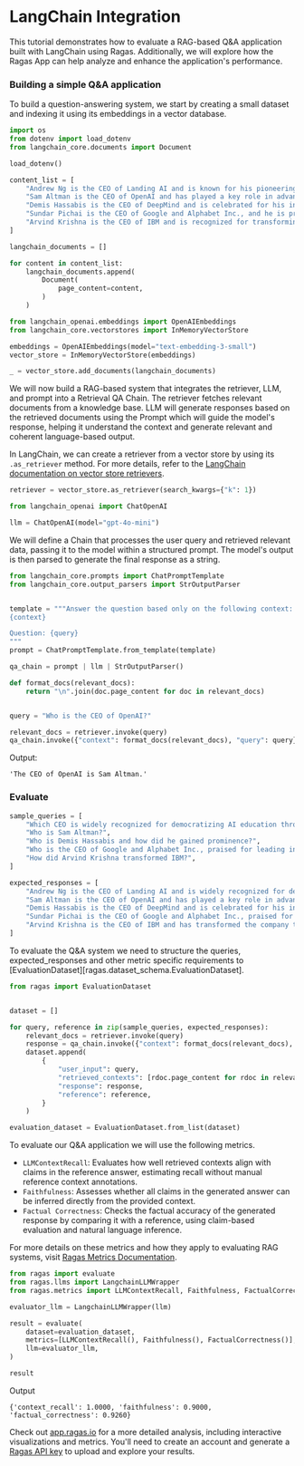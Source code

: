 # LangChain Integration

This tutorial demonstrates how to evaluate a RAG-based Q&A application built with LangChain using Ragas. Additionally, we will explore how the Ragas App can help analyze and enhance the application's performance.

### Building a simple Q&A application

To build a question-answering system, we start by creating a small dataset and indexing it using its embeddings in a vector database.


```python
import os
from dotenv import load_dotenv
from langchain_core.documents import Document

load_dotenv()

content_list = [
    "Andrew Ng is the CEO of Landing AI and is known for his pioneering work in deep learning. He is also widely recognized for democratizing AI education through platforms like Coursera.",
    "Sam Altman is the CEO of OpenAI and has played a key role in advancing AI research and development. He is a strong advocate for creating safe and beneficial AI technologies.",
    "Demis Hassabis is the CEO of DeepMind and is celebrated for his innovative approach to artificial intelligence. He gained prominence for developing systems that can master complex games like AlphaGo.",
    "Sundar Pichai is the CEO of Google and Alphabet Inc., and he is praised for leading innovation across Google's vast product ecosystem. His leadership has significantly enhanced user experiences on a global scale.",
    "Arvind Krishna is the CEO of IBM and is recognized for transforming the company towards cloud computing and AI solutions. He focuses on providing cutting-edge technologies to address modern business challenges.",
]

langchain_documents = []

for content in content_list:
    langchain_documents.append(
        Document(
            page_content=content,
        )
    )
```


```python
from langchain_openai.embeddings import OpenAIEmbeddings
from langchain_core.vectorstores import InMemoryVectorStore

embeddings = OpenAIEmbeddings(model="text-embedding-3-small")
vector_store = InMemoryVectorStore(embeddings)

_ = vector_store.add_documents(langchain_documents)
```

We will now build a RAG-based system that integrates the retriever, LLM, and prompt into a Retrieval QA Chain. The retriever fetches relevant documents from a knowledge base. LLM will generate responses based on the retrieved documents using the Prompt which will guide the model's response, helping it understand the context and generate relevant and coherent language-based output.

In LangChain, we can create a retriever from a vector store by using its `.as_retriever` method. For more details, refer to the [LangChain documentation on vector store retrievers](https://python.langchain.com/docs/how_to/vectorstore_retriever/).


```python
retriever = vector_store.as_retriever(search_kwargs={"k": 1})
```


```python
from langchain_openai import ChatOpenAI

llm = ChatOpenAI(model="gpt-4o-mini")
```

We will define a Chain that processes the user query and retrieved relevant data, passing it to the model within a structured prompt. The model's output is then parsed to generate the final response as a string.


```python
from langchain_core.prompts import ChatPromptTemplate
from langchain_core.output_parsers import StrOutputParser


template = """Answer the question based only on the following context:
{context}

Question: {query}
"""
prompt = ChatPromptTemplate.from_template(template)

qa_chain = prompt | llm | StrOutputParser()
```


```python
def format_docs(relevant_docs):
    return "\n".join(doc.page_content for doc in relevant_docs)


query = "Who is the CEO of OpenAI?"

relevant_docs = retriever.invoke(query)
qa_chain.invoke({"context": format_docs(relevant_docs), "query": query})
```
Output:
```
'The CEO of OpenAI is Sam Altman.'
```


### Evaluate


```python
sample_queries = [
    "Which CEO is widely recognized for democratizing AI education through platforms like Coursera?",
    "Who is Sam Altman?",
    "Who is Demis Hassabis and how did he gained prominence?",
    "Who is the CEO of Google and Alphabet Inc., praised for leading innovation across Google's product ecosystem?",
    "How did Arvind Krishna transformed IBM?",
]

expected_responses = [
    "Andrew Ng is the CEO of Landing AI and is widely recognized for democratizing AI education through platforms like Coursera.",
    "Sam Altman is the CEO of OpenAI and has played a key role in advancing AI research and development. He strongly advocates for creating safe and beneficial AI technologies.",
    "Demis Hassabis is the CEO of DeepMind and is celebrated for his innovative approach to artificial intelligence. He gained prominence for developing systems like AlphaGo that can master complex games.",
    "Sundar Pichai is the CEO of Google and Alphabet Inc., praised for leading innovation across Google's vast product ecosystem. His leadership has significantly enhanced user experiences globally.",
    "Arvind Krishna is the CEO of IBM and has transformed the company towards cloud computing and AI solutions. He focuses on delivering cutting-edge technologies to address modern business challenges.",
]
```

To evaluate the Q&A system we need to structure the queries, expected_responses and other metric specific requirements to [EvaluationDataset][ragas.dataset_schema.EvaluationDataset].


```python
from ragas import EvaluationDataset


dataset = []

for query, reference in zip(sample_queries, expected_responses):
    relevant_docs = retriever.invoke(query)
    response = qa_chain.invoke({"context": format_docs(relevant_docs), "query": query})
    dataset.append(
        {
            "user_input": query,
            "retrieved_contexts": [rdoc.page_content for rdoc in relevant_docs],
            "response": response,
            "reference": reference,
        }
    )

evaluation_dataset = EvaluationDataset.from_list(dataset)
```

To evaluate our Q&A application we will use the following metrics.


- `LLMContextRecall`: Evaluates how well retrieved contexts align with claims in the reference answer, estimating recall without manual reference context annotations.
- `Faithfulness`: Assesses whether all claims in the generated answer can be inferred directly from the provided context.
- `Factual Correctness`: Checks the factual accuracy of the generated response by comparing it with a reference, using claim-based evaluation and natural language inference.

For more details on these metrics and how they apply to evaluating RAG systems, visit [Ragas Metrics Documentation](./../../concepts/metrics/available_metrics/).


```python
from ragas import evaluate
from ragas.llms import LangchainLLMWrapper
from ragas.metrics import LLMContextRecall, Faithfulness, FactualCorrectness

evaluator_llm = LangchainLLMWrapper(llm)

result = evaluate(
    dataset=evaluation_dataset,
    metrics=[LLMContextRecall(), Faithfulness(), FactualCorrectness()],
    llm=evaluator_llm,
)

result
```

Output
```
{'context_recall': 1.0000, 'faithfulness': 0.9000, 'factual_correctness': 0.9260}
```

Check out [app.ragas.io](http://app.ragas.io) for a more detailed analysis, including interactive visualizations and metrics. You'll need to create an account and generate a [Ragas API key](https://app.ragas.io/dashboard/settings/app-tokens) to upload and explore your results.